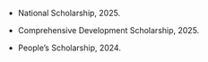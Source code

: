 - National Scholarship, 2025.

- Comprehensive Development Scholarship, 2025.

- People’s Scholarship, 2024.